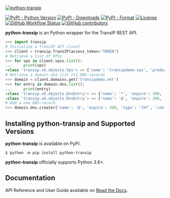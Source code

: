 [![python-transip](https://github.com/roaldnefs/python-transip/blob/main/logo.png?raw=true)](https://github.com/roaldnefs/python-transip)

[![PyPI - Python Version](https://img.shields.io/pypi/pyversions/python-transip?color=187dc1&logo=python&logoColor=white&style=for-the-badge)](https://pypi.org/project/python-transip/)
[![PyPI - Downloads](https://img.shields.io/pypi/dm/python-transip?color=187dc1&logo=python&logoColor=white&style=for-the-badge)](https://pypi.org/project/python-transip/)
[![PyPI - Format](https://img.shields.io/pypi/format/python-transip?color=187dc1&logo=python&logoColor=white&style=for-the-badge)](https://pypi.org/project/python-transip/)
[![License](https://img.shields.io/github/license/roaldnefs/python-transip?color=187dc1&style=for-the-badge)](https://raw.githubusercontent.com/roaldnefs/python-transip/main/COPYING)
[![GitHub Workflow Status](https://img.shields.io/github/workflow/status/roaldnefs/python-transip/tests?color=187dc1&label=CI&logo=github&style=for-the-badge)](https://github.com/roaldnefs/python-transip/actions)
[![GitHub contributors](https://img.shields.io/github/contributors/roaldnefs/python-transip?color=187dc1&logo=github&style=for-the-badge)](https://github.com/roaldnefs/python-transip/graphs/contributors)

**python-transip** is an Python wrapper for the TransIP REST API.

```python
>>> import transip
# Initialize a TransIP API client
>>> client = transip.TransIP(access_token="TOKEN")
# Retrieve a list of VPSs
>>> for vps in client.vpss.list():
...     print(vps)
<class 'transip.v6.objects.Vps'> => {'name': 'transipdemo-vps', 'productName': 'vps-bladevps-x1', ... }
# Retrieve a domain and list its DNS-records
>>> domain = client.domains.get('transipdemo.net')
>>> for entry in domain.dns.list():
...     print(entry)
<class 'transip.v6.objects.DnsEntry'> => {'name': '*', 'expire': 300, 'type': 'A', 'content': '95.170.70.223'}
<class 'transip.v6.objects.DnsEntry'> => {'name': '@', 'expire': 300, 'type': 'A', 'content': '95.170.70.223'}
# Add a new DNS-record
>>> domain.dns.create({'name': '@', 'expire': 300, 'type': 'TXT', 'content': 'Python'})
```

## Installing python-transip and Supported Versions

**python-transip** is available on PyPI:

```console
$ python -m pip install python-transip
```

**python-transip** officially supports Python 3.6+.

## Documentation

API Reference and User Guide available on [Read the Docs](https://python-transip.readthedocs.io/).
